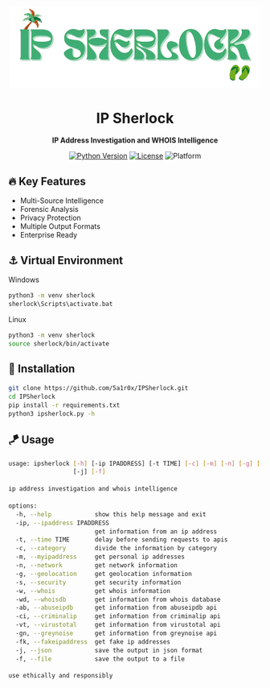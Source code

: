 <div align="center">
  <img src="IPSherlockSummer.png" alt="Logo" width="500">
</div>

<h1 align="center">IP Sherlock</h1>

<p align="center">
  <strong>IP Address Investigation and WHOIS Intelligence</strong>
</p>

<div align="center">

[![Python Version](https://img.shields.io/badge/Python-3.8%2B-lightgreen)](https://www.python.org/)
[![License](https://img.shields.io/badge/License-Apache%202.0-greem)](https://opensource.org/licenses/Apache-2.0)
![Platform](https://img.shields.io/badge/Platform-Terminal%20%7C%20CLI-darkgreen.svg)

</div>

## 🔥 Key Features

- Multi-Source Intelligence
- Forensic Analysis
- Privacy Protection
- Multiple Output Formats
- Enterprise Ready

## ⚓ Virtual Environment
Windows
```bash
python3 -m venv sherlock
sherlock\Scripts\activate.bat
```
Linux
```bash
python3 -m venv sherlock
source sherlock/bin/activate
```

## 🐝 Installation

```bash
git clone https://github.com/5a1r0x/IPSherlock.git
cd IPSherlock
pip install -r requirements.txt
python3 ipsherlock.py -h
```

## 🪁 Usage

```bash
usage: ipsherlock [-h] [-ip IPADDRESS] [-t TIME] [-c] [-m] [-n] [-g] [-s] [-w] [-wd] [-ab] [-ci] [-vt] [-gn] [-fk]
                  [-j] [-f]

ip address investigation and whois intelligence

options:
  -h, --help            show this help message and exit
  -ip, --ipaddress IPADDRESS
                        get information from an ip address
  -t, --time TIME       delay before sending requests to apis
  -c, --category        divide the information by category
  -m, --myipaddress     get personal ip addresses
  -n, --network         get network information
  -g, --geolocation     get geolocation information
  -s, --security        get security information
  -w, --whois           get whois information
  -wd, --whoisdb        get information from whois database
  -ab, --abuseipdb      get information from abuseipdb api
  -ci, --criminalip     get information from criminalip api
  -vt, --virustotal     get information from virustotal api
  -gn, --greynoise      get information from greynoise api
  -fk, --fakeipaddress  get fake ip addresses
  -j, --json            save the output in json format
  -f, --file            save the output to a file

use ethically and responsibly
```
